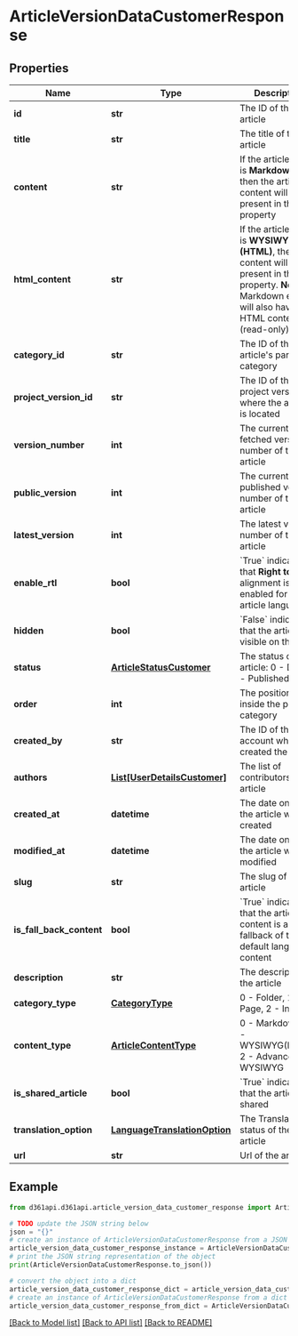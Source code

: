 # ArticleVersionDataCustomerResponse


## Properties

Name | Type | Description | Notes
------------ | ------------- | ------------- | -------------
**id** | **str** | The ID of the article | [optional] 
**title** | **str** | The title of the article | [optional] 
**content** | **str** | If the article editor is **Markdown**, then the article content will be present in this property | [optional] 
**html_content** | **str** |  If the article editor is **WYSIWYG (HTML)**, then the content will be present in this property.   **Note**: Markdown editor will also have HTML content (read-only). | [optional] 
**category_id** | **str** | The ID of the article&#39;s parent category | [optional] 
**project_version_id** | **str** | The ID of the project version where the article is located | [optional] 
**version_number** | **int** | The currently fetched version number of the article | [optional] 
**public_version** | **int** | The currently published version number of the article | [optional] 
**latest_version** | **int** | The latest version number of the article | [optional] 
**enable_rtl** | **bool** | &#x60;True&#x60; indicates that **Right to Left** alignment is enabled for the article language | [optional] 
**hidden** | **bool** | &#x60;False&#x60; indicates that the article is visible on the site | [optional] 
**status** | [**ArticleStatusCustomer**](ArticleStatusCustomer.md) | The status of the article: 0 - Draft, 3 - Published | [optional] 
**order** | **int** | The position inside the parent category | [optional] 
**created_by** | **str** | The ID of the team account who created the article | [optional] 
**authors** | [**List[UserDetailsCustomer]**](UserDetailsCustomer.md) | The list of contributors in the article | [optional] 
**created_at** | **datetime** | The date on which the article was created | [optional] 
**modified_at** | **datetime** | The date on which the article was last modified | [optional] 
**slug** | **str** | The slug of the article | [optional] 
**is_fall_back_content** | **bool** | &#x60;True&#x60; indicates that the article content is a fallback of the default language content | [optional] 
**description** | **str** | The description of the article | [optional] 
**category_type** | [**CategoryType**](CategoryType.md) | 0 - Folder, 1 - Page, 2 - Index | [optional] 
**content_type** | [**ArticleContentType**](ArticleContentType.md) | 0 - Markdown; 1 - WYSIWYG(HTML); 2 - Advanced WYSIWYG | [optional] 
**is_shared_article** | **bool** | &#x60;True&#x60; indicates that the article is shared | [optional] 
**translation_option** | [**LanguageTranslationOption**](LanguageTranslationOption.md) | The Translation status of the article | [optional] 
**url** | **str** | Url of the article | [optional] 

## Example

```python
from d361api.d361api.article_version_data_customer_response import ArticleVersionDataCustomerResponse

# TODO update the JSON string below
json = "{}"
# create an instance of ArticleVersionDataCustomerResponse from a JSON string
article_version_data_customer_response_instance = ArticleVersionDataCustomerResponse.from_json(json)
# print the JSON string representation of the object
print(ArticleVersionDataCustomerResponse.to_json())

# convert the object into a dict
article_version_data_customer_response_dict = article_version_data_customer_response_instance.to_dict()
# create an instance of ArticleVersionDataCustomerResponse from a dict
article_version_data_customer_response_from_dict = ArticleVersionDataCustomerResponse.from_dict(article_version_data_customer_response_dict)
```
[[Back to Model list]](../README.md#documentation-for-models) [[Back to API list]](../README.md#documentation-for-api-endpoints) [[Back to README]](../README.md)


